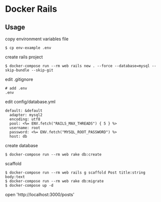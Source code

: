 # Docker Rails

## Usage
copy environment variables file
```
$ cp env-example .env
```

create rails project
```
$ docker-compose run --rm web rails new . --force --database=mysql --skip-bundle --skip-git
```

edit .gitignore
```
# add .env
.env
```

edit config/database.yml
```
default: &default
  adapter: mysql2
  encoding: utf8
  pool: <%= ENV.fetch("RAILS_MAX_THREADS") { 5 } %>
  username: root
  password: <%= ENV.fetch("MYSQL_ROOT_PASSWORD") %>
  host: db
```

create database
```
$ docker-compose run --rm web rake db:create
```

scaffold
```
$ docker-compose run --rm web rails g scaffold Post title:string body:text
$ docker-compose run --rm web rake db:migrate
$ docker-compose up -d
```

open 'http://localhost:3000/posts'
